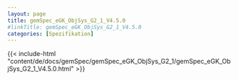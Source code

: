 ```yaml
---
layout: page
title: gemSpec_eGK_ObjSys_G2_1_V4.5.0
#linkTitle: gemSpec_eGK_ObjSys_G2_1_V4.5.0
categories: [Spezifikation]
---
```

{{< include-html "content/de/docs/gemSpec/gemSpec_eGK_ObjSys_G2_1/gemSpec_eGK_ObjSys_G2_1_V4.5.0.html" >}}